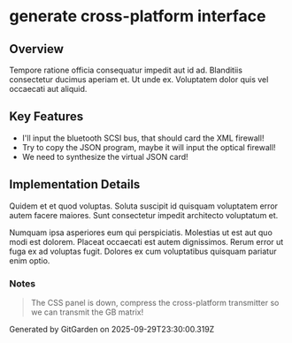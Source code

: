 # generate cross-platform interface

## Overview
Tempore ratione officia consequatur impedit aut id ad. Blanditiis consectetur ducimus aperiam et. Ut unde ex. Voluptatem dolor quis vel occaecati aut aliquid.

## Key Features
- I'll input the bluetooth SCSI bus, that should card the XML firewall!
- Try to copy the JSON program, maybe it will input the optical firewall!
- We need to synthesize the virtual JSON card!

## Implementation Details
Quidem et et quod voluptas. Soluta suscipit id quisquam voluptatem error autem facere maiores. Sunt consectetur impedit architecto voluptatum et.
 Numquam ipsa asperiores eum qui perspiciatis. Molestias ut est aut quo modi est dolorem. Placeat occaecati est autem dignissimos. Rerum error ut fuga ex ad voluptas fugit. Dolores ex cum voluptatibus quisquam pariatur enim optio.

### Notes
> The CSS panel is down, compress the cross-platform transmitter so we can transmit the GB matrix!

Generated by GitGarden on 2025-09-29T23:30:00.319Z